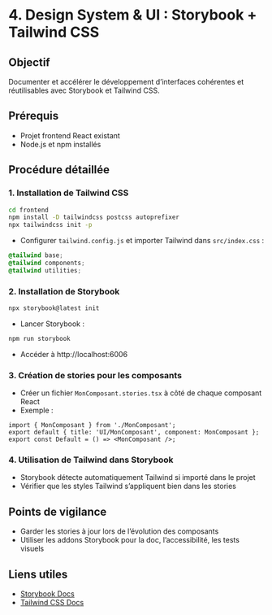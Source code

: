 # 4. Design System & UI : Storybook + Tailwind CSS

## Objectif
Documenter et accélérer le développement d’interfaces cohérentes et réutilisables avec Storybook et Tailwind CSS.

## Prérequis
- Projet frontend React existant
- Node.js et npm installés

## Procédure détaillée

### 1. Installation de Tailwind CSS
```bash
cd frontend
npm install -D tailwindcss postcss autoprefixer
npx tailwindcss init -p
```
- Configurer `tailwind.config.js` et importer Tailwind dans `src/index.css` :
```css
@tailwind base;
@tailwind components;
@tailwind utilities;
```

### 2. Installation de Storybook
```bash
npx storybook@latest init
```
- Lancer Storybook :
```bash
npm run storybook
```
- Accéder à http://localhost:6006

### 3. Création de stories pour les composants
- Créer un fichier `MonComposant.stories.tsx` à côté de chaque composant React
- Exemple :
```tsx
import { MonComposant } from './MonComposant';
export default { title: 'UI/MonComposant', component: MonComposant };
export const Default = () => <MonComposant />;
```

### 4. Utilisation de Tailwind dans Storybook
- Storybook détecte automatiquement Tailwind si importé dans le projet
- Vérifier que les styles Tailwind s’appliquent bien dans les stories

## Points de vigilance
- Garder les stories à jour lors de l’évolution des composants
- Utiliser les addons Storybook pour la doc, l’accessibilité, les tests visuels

## Liens utiles
- [Storybook Docs](https://storybook.js.org/docs/react/get-started/introduction)
- [Tailwind CSS Docs](https://tailwindcss.com/docs/installation) 